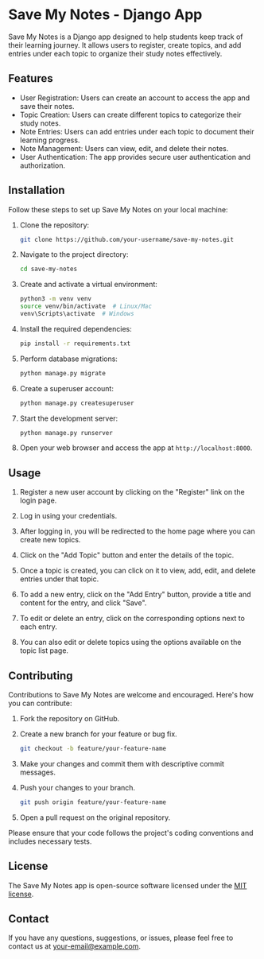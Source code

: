 # Save My Notes - Django App

Save My Notes is a Django app designed to help students keep track of their learning journey. It allows users to register, create topics, and add entries under each topic to organize their study notes effectively.

## Features

- User Registration: Users can create an account to access the app and save their notes.
- Topic Creation: Users can create different topics to categorize their study notes.
- Note Entries: Users can add entries under each topic to document their learning progress.
- Note Management: Users can view, edit, and delete their notes.
- User Authentication: The app provides secure user authentication and authorization.

## Installation

Follow these steps to set up Save My Notes on your local machine:

1. Clone the repository:

   ```bash
   git clone https://github.com/your-username/save-my-notes.git
   ```

2. Navigate to the project directory:

   ```bash
   cd save-my-notes
   ```

3. Create and activate a virtual environment:

   ```bash
   python3 -m venv venv
   source venv/bin/activate  # Linux/Mac
   venv\Scripts\activate  # Windows
   ```

4. Install the required dependencies:

   ```bash
   pip install -r requirements.txt
   ```

5. Perform database migrations:

   ```bash
   python manage.py migrate
   ```

6. Create a superuser account:

   ```bash
   python manage.py createsuperuser
   ```

7. Start the development server:

   ```bash
   python manage.py runserver
   ```

8. Open your web browser and access the app at `http://localhost:8000`.

## Usage

1. Register a new user account by clicking on the "Register" link on the login page.

2. Log in using your credentials.

3. After logging in, you will be redirected to the home page where you can create new topics.

4. Click on the "Add Topic" button and enter the details of the topic.

5. Once a topic is created, you can click on it to view, add, edit, and delete entries under that topic.

6. To add a new entry, click on the "Add Entry" button, provide a title and content for the entry, and click "Save".

7. To edit or delete an entry, click on the corresponding options next to each entry.

8. You can also edit or delete topics using the options available on the topic list page.

## Contributing

Contributions to Save My Notes are welcome and encouraged. Here's how you can contribute:

1. Fork the repository on GitHub.

2. Create a new branch for your feature or bug fix.

   ```bash
   git checkout -b feature/your-feature-name
   ```

3. Make your changes and commit them with descriptive commit messages.

4. Push your changes to your branch.

   ```bash
   git push origin feature/your-feature-name
   ```

5. Open a pull request on the original repository.

Please ensure that your code follows the project's coding conventions and includes necessary tests.

## License

The Save My Notes app is open-source software licensed under the [MIT license](https://opensource.org/licenses/MIT).

## Contact

If you have any questions, suggestions, or issues, please feel free to contact us at [your-email@example.com](mailto:your-email@example.com).
